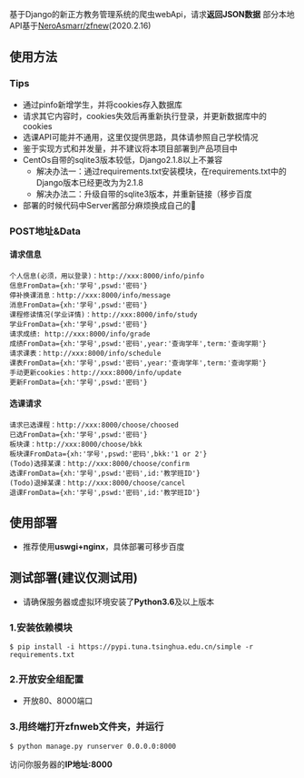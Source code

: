 
基于Django的新正方教务管理系统的爬虫webApi，请求**返回JSON数据**
部分本地API基于[NeroAsmarr/zfnew][1](2020.2.16)

## 使用方法

### Tips

 - 通过pinfo新增学生，并将cookies存入数据库
 - 请求其它内容时，cookies失效后再重新执行登录，并更新数据库中的cookies
 - 选课API可能并不通用，这里仅提供思路，具体请参照自己学校情况
 - 鉴于实现方式和并发量，并不建议将本项目部署到产品项目中
 - CentOs自带的sqlite3版本较低，Django2.1.8以上不兼容
     - 解决办法一：通过requirements.txt安装模块，在requirements.txt中的Django版本已经更改为为2.1.8
     - 解决办法二：升级自带的sqlite3版本，并重新链接（移步百度
 - 部署的时候代码中Server酱部分麻烦换成自己的🙏

### POST地址&Data

#### 请求信息
```
个人信息(必须，用以登录)：http://xxx:8000/info/pinfo
信息FromData={xh:'学号',pswd:'密码'}
停补换课消息：http://xxx:8000/info/message
消息FromData={xh:'学号',pswd:'密码'}
课程修读情况(学业详情)：http://xxx:8000/info/study
学业FromData={xh:'学号',pswd:'密码'}
请求成绩: http://xxx:8000/info/grade
成绩FromData={xh:'学号',pswd:'密码',year:'查询学年',term:'查询学期'}
请求课表：http://xxx:8000/info/schedule
课表FromData={xh:'学号',pswd:'密码',year:'查询学年',term:'查询学期'}
手动更新cookies：http://xxx:8000/info/update
更新FromData={xh:'学号',pswd:'密码'}
```
#### 选课请求
```
请求已选课程：http://xxx:8000/choose/choosed
已选FromData={xh:'学号',pswd:'密码'}
板块课：http://xxx:8000/choose/bkk
板块课FromData={xh:'学号',pswd:'密码',bkk:'1 or 2'}
(Todo)选择某课：http://xxx:8000/choose/confirm
选课FromData={xh:'学号',pswd:'密码',id:'教学班ID'}
(Todo)退掉某课：http://xxx:8000/choose/cancel
退课FromData={xh:'学号',pswd:'密码',id:'教学班ID'}
```

## 使用部署
 - 推荐使用**uswgi+nginx**，具体部署可移步百度

## 测试部署(建议仅测试用)

 - 请确保服务器或虚拟环境安装了**Python3.6**及以上版本

### 1.安装依赖模块

```shell
$ pip install -i https://pypi.tuna.tsinghua.edu.cn/simple -r requirements.txt
```

### 2.开放安全组配置
 - 开放80、8000端口

### 3.用终端打开zfnweb文件夹，并运行

```shell
$ python manage.py runserver 0.0.0.0:8000
```

访问你服务器的**IP地址:8000**

  [1]: https://github.com/NeroAsmarr/zfnew